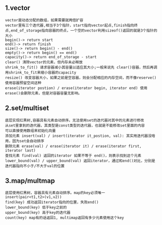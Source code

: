 ## 1.vector
	vector是动态分配的数组，如果需要就两倍扩容
	vector里有三个迭代器,相当于3个指针，start指向vector起点,finish指向终点,end_of_storage指向容器的终点，一个空的vector利用sizeof()返回的就是3个指针的大小
	begin()-> return start
	end()-> return finish
	size()-> return begin() - end()
	empty()-> return begin() == end()
	capacity()-> return end_of_storage - start
	clear() 清除vector的元素，但内存未必释放
	shrink_to_fit() 请求容器减小其容量以适应其大小;一般来说先 clear()容器，然后再调用shrink_to_fit来缩小容器的capacity
	resize() 改变容器大小，如果之前是空容器，则会分配相应的内存空间，而不像reserve()使用容器预留空间这种
	erase(iterator postion) / erase(iterator begin, iterator end) 使用erase()会删除元素，但是对容器容量无影响。


## 2.set/multiset
	底层实现红黑树,容器具有元素自动排序。无法使用set的迭代器对其中的元素进行修改
	从set里拿到的迭代器，其类型是const类型的迭代器，也就是不能修改set里面的内容
	可以直接使用数组来初始化向量
	添加元素 insert(val) / insert(iterator it_postion, val): 其实用迭代器没啥用，因为set会自动排序
	删除元素 erase(val) / erase(iterator it) / erase(iterator first, iterator last)
	查找元素 find(val) 返回的iterator 如果不等于 end()，则表示找到这个元素
	lower_bound(val) / upper_bound(val) 返回iterator，通过和end()对比，分别是迭代器指向不小于/不大于val的位置

## 3.map/multmap
	底层使用红黑树，容器具有元素自动排序。map的key必须唯一
	insert(pair<t1,t2>(v1,v2)) 
	find(key) 成功返回iterator指向的位置，失败end()
	lower_bound(key) 低于key之前的
	upper_bound(key) 高于key的迭代器
	count(key) map有的话返回1, multimap返回有多少元素使用这个key
